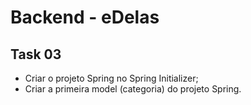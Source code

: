 # Backend - eDelas
## Task 03
- Criar o projeto Spring no Spring Initializer;
- Criar a primeira model (categoria) do projeto Spring.
